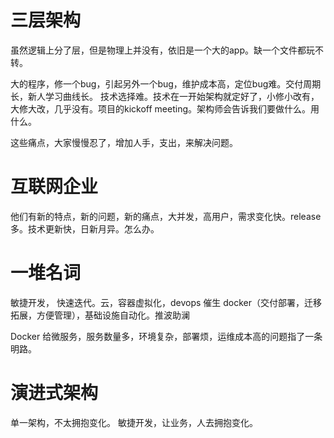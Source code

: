 # 三层架构
虽然逻辑上分了层，但是物理上并没有，依旧是一个大的app。缺一个文件都玩不转。

大的程序，修一个bug，引起另外一个bug，维护成本高，定位bug难。交付周期长，新人学习曲线长。
技术选择难。技术在一开始架构就定好了，小修小改有，大修大改，几乎没有。项目的kickoff meeting。架构师会告诉我们要做什么。用什么。


这些痛点，大家慢慢忍了，增加人手，支出，来解决问题。

# 互联网企业

他们有新的特点，新的问题，新的痛点，大并发，高用户，需求变化快。release多。技术更新快，日新月异。怎么办。


# 一堆名词
敏捷开发， 快速迭代。云，容器虚拟化，devops 催生
docker（交付部署，迁移拓展，方便管理），基础设施自动化。推波助澜

Docker 给微服务，服务数量多，环境复杂，部署烦，运维成本高的问题指了一条明路。


# 演进式架构
单一架构，不太拥抱变化。
敏捷开发，让业务，人去拥抱变化。
